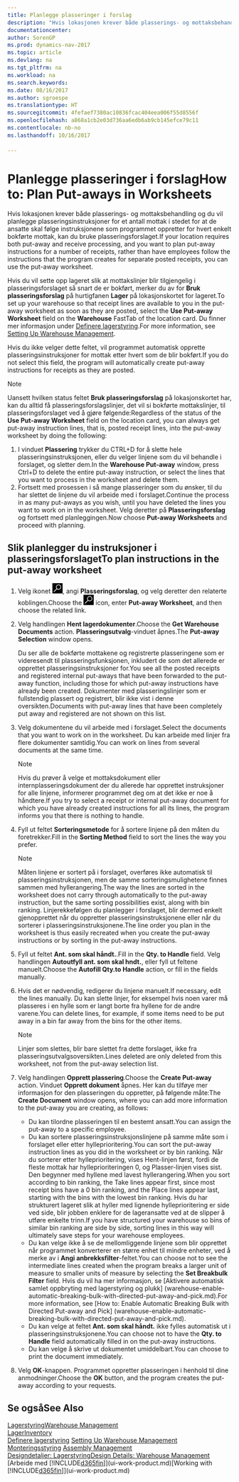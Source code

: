 ```yaml
---
title: Planlegge plasseringer i forslag
description: "Hvis lokasjonen krever både plasserings- og mottaksbehandling og du vil planlegge plasseringsinstruksjoner for et antall mottak i stedet for at de ansatte skal følge instruksjonene som programmet oppretter for hvert enkelt bokførte mottak, kan du bruke plasseringsforslaget."
documentationcenter: 
author: SorenGP
ms.prod: dynamics-nav-2017
ms.topic: article
ms.devlang: na
ms.tgt_pltfrm: na
ms.workload: na
ms.search.keywords: 
ms.date: 08/16/2017
ms.author: sgroespe
ms.translationtype: HT
ms.sourcegitcommit: 4fefaef7380ac10836fcac404eea006f55d8556f
ms.openlocfilehash: a868a1cb2e03d736aa6edb6ab9cb145efce79c11
ms.contentlocale: nb-no
ms.lasthandoff: 10/16/2017

---
```

# <a name="how-to-plan-put-aways-in-worksheets"></a><span data-ttu-id="dbdd2-103">Planlegge plasseringer i forslag</span><span class="sxs-lookup"><span data-stu-id="dbdd2-103">How to: Plan Put-aways in Worksheets</span></span>
<span data-ttu-id="dbdd2-104">Hvis lokasjonen krever både plasserings- og mottaksbehandling og du vil planlegge plasseringsinstruksjoner for et antall mottak i stedet for at de ansatte skal følge instruksjonene som programmet oppretter for hvert enkelt bokførte mottak, kan du bruke plasseringsforslaget.</span><span class="sxs-lookup"><span data-stu-id="dbdd2-104">If your location requires both put-away and receive processing, and you want to plan put-away instructions for a number of receipts, rather than have employees follow the instructions that the program creates for separate posted receipts, you can use the put-away worksheet.</span></span>  

<span data-ttu-id="dbdd2-105">Hvis du vil sette opp lageret slik at mottakslinjer blir tilgjengelig i plasseringsforslaget så snart de er bokført, merker du av for **Bruk plasseringsforslag** på hurtigfanen **Lager** på lokasjonskortet for lageret.</span><span class="sxs-lookup"><span data-stu-id="dbdd2-105">To set up your warehouse so that receipt lines are available to you in the put-away worksheet as soon as they are posted, select the **Use Put-away Worksheet** field on the **Warehouse** FastTab of the location card.</span></span> <span data-ttu-id="dbdd2-106">Du finner mer informasjon under [Definere lagerstyring](warehouse-setup-warehouse.md).</span><span class="sxs-lookup"><span data-stu-id="dbdd2-106">For more information, see [Setting Up Warehouse Management](warehouse-setup-warehouse.md).</span></span>  

<span data-ttu-id="dbdd2-107">Hvis du ikke velger dette feltet, vil programmet automatisk opprette plasseringsinstruksjoner for mottak etter hvert som de blir bokført.</span><span class="sxs-lookup"><span data-stu-id="dbdd2-107">If you do not select this field, the program will automatically create put-away instructions for receipts as they are posted.</span></span>  

> [!NOTE]  
>  <span data-ttu-id="dbdd2-108">Uansett hvilken status feltet **Bruk plasseringsforslag** på lokasjonskortet har, kan du alltid få plasseringsforslagslinjer, det vil si bokførte mottakslinjer, til plasseringsforslaget ved å gjøre følgende:</span><span class="sxs-lookup"><span data-stu-id="dbdd2-108">Regardless of the status of the **Use Put-away Worksheet** field on the location card, you can always get put-away instruction lines, that is, posted receipt lines, into the put-away worksheet by doing the following:</span></span>  
>   
>  1.  <span data-ttu-id="dbdd2-109">I vinduet **Plassering** trykker du CTRL+D for å slette hele plasseringsinstruksjonen, eller du velger linjene som du vil behandle i forslaget, og sletter dem.</span><span class="sxs-lookup"><span data-stu-id="dbdd2-109">In the **Warehouse Put-away** window, press Ctrl+D to delete the entire put-away instruction, or select the lines that you want to process in the worksheet and delete them.</span></span>  
> 2.  <span data-ttu-id="dbdd2-110">Fortsett med prosessen i så mange plasseringer som du ønsker, til du har slettet de linjene du vil arbeide med i forslaget.</span><span class="sxs-lookup"><span data-stu-id="dbdd2-110">Continue the process in as many put-aways as you wish, until you have deleted the lines you want to work on in the worksheet.</span></span> <span data-ttu-id="dbdd2-111">Velg deretter på **Plasseringsforslag** og fortsett med planleggingen.</span><span class="sxs-lookup"><span data-stu-id="dbdd2-111">Now choose **Put-away Worksheets** and proceed with planning.</span></span>  

## <a name="to-plan-instructions-in-the-put-away-worksheet"></a><span data-ttu-id="dbdd2-112">Slik planlegger du instruksjoner i plasseringsforslaget</span><span class="sxs-lookup"><span data-stu-id="dbdd2-112">To plan instructions in the put-away worksheet</span></span>  
1.  <span data-ttu-id="dbdd2-113">Velg ikonet ![Søk etter side eller rapport](media/ui-search/search_small.png "Søk etter side eller rapport"), angi **Plasseringsforslag**, og velg deretter den relaterte koblingen.</span><span class="sxs-lookup"><span data-stu-id="dbdd2-113">Choose the ![Search for Page or Report](media/ui-search/search_small.png "Search for Page or Report icon") icon, enter **Put-away Worksheet**, and then choose the related link.</span></span>  
2.  <span data-ttu-id="dbdd2-114">Velg handlingen **Hent lagerdokumenter**.</span><span class="sxs-lookup"><span data-stu-id="dbdd2-114">Choose the **Get Warehouse Documents** action.</span></span> <span data-ttu-id="dbdd2-115">**Plasseringsutvalg**-vinduet åpnes.</span><span class="sxs-lookup"><span data-stu-id="dbdd2-115">The **Put-away Selection** window opens.</span></span>  

    <span data-ttu-id="dbdd2-116">Du ser alle de bokførte mottakene og registrerte plasseringene som er videresendt til plasseringsfunksjonen, inkludert de som det allerede er opprettet plasseringsinstruksjoner for.</span><span class="sxs-lookup"><span data-stu-id="dbdd2-116">You see all the posted receipts and registered internal put-aways that have been forwarded to the put-away function, including those for which put-away instructions have already been created.</span></span> <span data-ttu-id="dbdd2-117">Dokumenter med plasseringslinjer som er fullstendig plassert og registrert, blir ikke vist i denne oversikten.</span><span class="sxs-lookup"><span data-stu-id="dbdd2-117">Documents with put-away lines that have been completely put away and registered are not shown on this list.</span></span>  

3. <span data-ttu-id="dbdd2-118">Velg dokumentene du vil arbeide med i forslaget.</span><span class="sxs-lookup"><span data-stu-id="dbdd2-118">Select the documents that you want to work on in the worksheet.</span></span> <span data-ttu-id="dbdd2-119">Du kan arbeide med linjer fra flere dokumenter samtidig.</span><span class="sxs-lookup"><span data-stu-id="dbdd2-119">You can work on lines from several documents at the same time.</span></span>  

    > [!NOTE]  
    >  <span data-ttu-id="dbdd2-120">Hvis du prøver å velge et mottaksdokument eller internplasseringsdokument der du allerede har opprettet instruksjoner for alle linjene, informerer programmet deg om at det ikke er noe å håndtere.</span><span class="sxs-lookup"><span data-stu-id="dbdd2-120">If you try to select a receipt or internal put-away document for which you have already created instructions for all its lines, the program informs you that there is nothing to handle.</span></span>  

4. <span data-ttu-id="dbdd2-121">Fyll ut feltet **Sorteringsmetode** for å sortere linjene på den måten du foretrekker.</span><span class="sxs-lookup"><span data-stu-id="dbdd2-121">Fill in the **Sorting Method** field to sort the lines the way you prefer.</span></span>  

    > [!NOTE]  
    >  <span data-ttu-id="dbdd2-122">Måten linjene er sortert på i forslaget, overføres ikke automatisk til plasseringsinstruksjonen, men de samme sorteringsmulighetene finnes sammen med hyllerangering.</span><span class="sxs-lookup"><span data-stu-id="dbdd2-122">The way the lines are sorted in the worksheet does not carry through automatically to the put-away instruction, but the same sorting possibilities exist, along with bin ranking.</span></span> <span data-ttu-id="dbdd2-123">Linjerekkefølgen du planlegger i forslaget, blir dermed enkelt gjenopprettet når du oppretter plasseringsinstruksjonene eller når du sorterer i plasseringsinstruksjonene.</span><span class="sxs-lookup"><span data-stu-id="dbdd2-123">The line order you plan in the worksheet is thus easily recreated when you create the put-away instructions or by sorting in the put-away instructions.</span></span>  

5.  <span data-ttu-id="dbdd2-124">Fyll ut feltet **Ant. som skal håndt.**.</span><span class="sxs-lookup"><span data-stu-id="dbdd2-124">Fill in the **Qty. to Handle** field.</span></span> <span data-ttu-id="dbdd2-125">Velg handlingen **Autoutfyll ant. som skal hndt.**, eller fyll ut feltene manuelt.</span><span class="sxs-lookup"><span data-stu-id="dbdd2-125">Choose the **Autofill Qty.to Handle** action, or fill in the fields manually.</span></span>  
6.  <span data-ttu-id="dbdd2-126">Hvis det er nødvendig, redigerer du linjene manuelt.</span><span class="sxs-lookup"><span data-stu-id="dbdd2-126">If necessary, edit the lines manually.</span></span> <span data-ttu-id="dbdd2-127">Du kan slette linjer, for eksempel hvis noen varer må plasseres i en hylle som er langt borte fra hyllene for de andre varene.</span><span class="sxs-lookup"><span data-stu-id="dbdd2-127">You can delete lines, for example, if some items need to be put away in a bin far away from the bins for the other items.</span></span>  

    > [!NOTE]  
    >  <span data-ttu-id="dbdd2-128">Linjer som slettes, blir bare slettet fra dette forslaget, ikke fra plasseringsutvalgsoversikten.</span><span class="sxs-lookup"><span data-stu-id="dbdd2-128">Lines deleted are only deleted from this worksheet, not from the put-away selection list.</span></span>  

7.  <span data-ttu-id="dbdd2-129">Velg handlingen **Opprett plassering**.</span><span class="sxs-lookup"><span data-stu-id="dbdd2-129">Choose the **Create Put-away** action.</span></span> <span data-ttu-id="dbdd2-130">Vinduet **Opprett dokument** åpnes. Her kan du tilføye mer informasjon for den plasseringen du oppretter, på følgende måte:</span><span class="sxs-lookup"><span data-stu-id="dbdd2-130">The **Create Document** window opens, where you can add more information to the put-away you are creating, as follows:</span></span>  

    -   <span data-ttu-id="dbdd2-131">Du kan tilordne plasseringen til en bestemt ansatt.</span><span class="sxs-lookup"><span data-stu-id="dbdd2-131">You can assign the put-away to a specific employee.</span></span>  
    -   <span data-ttu-id="dbdd2-132">Du kan sortere plasseringsinstruksjonslinjene på samme måte som i forslaget eller etter hylleprioritering.</span><span class="sxs-lookup"><span data-stu-id="dbdd2-132">You can sort the put-away instruction lines as you did in the worksheet or by bin ranking.</span></span> <span data-ttu-id="dbdd2-133">Når du sorterer etter hylleprioritering, vises Hent-linjen først, fordi de fleste mottak har hylleprioriteringen 0, og Plasser-linjen vises sist. Den begynner med hyllene med lavest hyllerangering.</span><span class="sxs-lookup"><span data-stu-id="dbdd2-133">When you sort according to bin ranking, the Take lines appear first, since most receipt bins have a 0 bin ranking, and the Place lines appear last, starting with the bins with the lowest bin ranking.</span></span> <span data-ttu-id="dbdd2-134">Hvis du har strukturert lageret slik at hyller med lignende hylleprioritering er side ved side, blir jobben enklere for de lageransatte ved at de slipper å utføre enkelte trinn.</span><span class="sxs-lookup"><span data-stu-id="dbdd2-134">If you have structured your warehouse so bins of similar bin ranking are side by side, sorting lines in this way will ultimately save steps for your warehouse employees.</span></span>  
    -   <span data-ttu-id="dbdd2-135">Du kan velge ikke å se de mellomliggende linjene som blir opprettet når programmet konverterer en større enhet til mindre enheter, ved å merke av i **Angi anbrekksfilter**-feltet.</span><span class="sxs-lookup"><span data-stu-id="dbdd2-135">You can choose not to see the intermediate lines created when the program breaks a larger unit of measure to smaller units of measure by selecting the **Set Breakbulk Filter** field.</span></span> <span data-ttu-id="dbdd2-136">Hvis du vil ha mer informasjon, se [Aktivere automatisk samlet oppbryting med lagerstyring og plukk] (warehouse-enable-automatic-breaking-bulk-with-directed-put-away-and-pick.md).</span><span class="sxs-lookup"><span data-stu-id="dbdd2-136">For more information, see [How to: Enable Automatic Breaking Bulk with Directed Put-away and Pick] (warehouse-enable-automatic-breaking-bulk-with-directed-put-away-and-pick.md).</span></span>  
    -   <span data-ttu-id="dbdd2-137">Du kan velge at feltet **Ant. som skal håndt.** ikke fylles automatisk ut i plasseringsinstruksjonene.</span><span class="sxs-lookup"><span data-stu-id="dbdd2-137">You can choose not to have the **Qty. to Handle** field automatically filled in on the put-away instructions.</span></span>  
    -   <span data-ttu-id="dbdd2-138">Du kan velge å skrive ut dokumentet umiddelbart.</span><span class="sxs-lookup"><span data-stu-id="dbdd2-138">You can choose to print the document immediately.</span></span>  

8.  <span data-ttu-id="dbdd2-139">Velg **OK**-knappen. Programmet oppretter plasseringen i henhold til dine anmodninger.</span><span class="sxs-lookup"><span data-stu-id="dbdd2-139">Choose the **OK** button, and the program creates the put-away according to your requests.</span></span>  

## <a name="see-also"></a><span data-ttu-id="dbdd2-140">Se også</span><span class="sxs-lookup"><span data-stu-id="dbdd2-140">See Also</span></span>  
[<span data-ttu-id="dbdd2-141">Lagerstyring</span><span class="sxs-lookup"><span data-stu-id="dbdd2-141">Warehouse Management</span></span>](warehouse-manage-warehouse.md)  
[<span data-ttu-id="dbdd2-142">Lager</span><span class="sxs-lookup"><span data-stu-id="dbdd2-142">Inventory</span></span>](inventory-manage-inventory.md)  
<span data-ttu-id="dbdd2-143">[Definere lagerstyring](warehouse-setup-warehouse.md)   </span><span class="sxs-lookup"><span data-stu-id="dbdd2-143">[Setting Up Warehouse Management](warehouse-setup-warehouse.md)   </span></span>  
<span data-ttu-id="dbdd2-144">[Monteringsstyring](assembly-assemble-items.md)  </span><span class="sxs-lookup"><span data-stu-id="dbdd2-144">[Assembly Management](assembly-assemble-items.md)  </span></span>  
[<span data-ttu-id="dbdd2-145">Designdetaljer: Lagerstyring</span><span class="sxs-lookup"><span data-stu-id="dbdd2-145">Design Details: Warehouse Management</span></span>](design-details-warehouse-management.md)  
<span data-ttu-id="dbdd2-146">[Arbeide med [!INCLUDE[d365fin](includes/d365fin_md.md)]](ui-work-product.md)</span><span class="sxs-lookup"><span data-stu-id="dbdd2-146">[Working with [!INCLUDE[d365fin](includes/d365fin_md.md)]](ui-work-product.md)</span></span>

